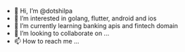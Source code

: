 - 👋 Hi, I’m @dotshilpa
- 👀 I’m interested in golang, flutter, android and ios
- 🌱 I’m currently learning banking apis and fintech domain 
- 💞️ I’m looking to collaborate on ...
- 📫 How to reach me ...

<!---
dotshilpa/dotshilpa is a ✨ special ✨ repository because its `README.md` (this file) appears on your GitHub profile.
You can click the Preview link to take a look at your changes.
--->
